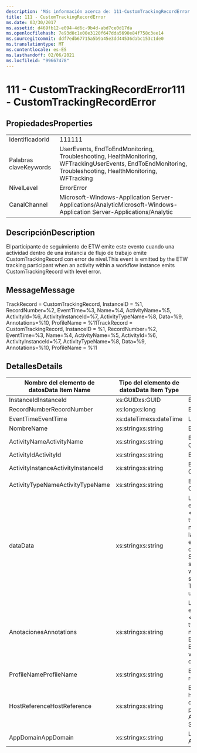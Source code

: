 ```yaml
---
description: 'Más información acerca de: 111-CustomTrackingRecordError'
title: 111 - CustomTrackingRecordError
ms.date: 03/30/2017
ms.assetid: d469fb12-e094-4d6c-9b4d-abd7ce0d17da
ms.openlocfilehash: 7e93d0c1e00e3120f647dda5690e84f758c3ee14
ms.sourcegitcommit: ddf7edb67715a5b9a45e3dd44536dabc153c1de0
ms.translationtype: MT
ms.contentlocale: es-ES
ms.lasthandoff: 02/06/2021
ms.locfileid: "99667478"
---
```

# <a name="111---customtrackingrecorderror"></a><span data-ttu-id="94e0e-103">111 - CustomTrackingRecordError</span><span class="sxs-lookup"><span data-stu-id="94e0e-103">111 - CustomTrackingRecordError</span></span>

## <a name="properties"></a><span data-ttu-id="94e0e-104">Propiedades</span><span class="sxs-lookup"><span data-stu-id="94e0e-104">Properties</span></span>  
  
|||  
|-|-|  
|<span data-ttu-id="94e0e-105">Identificador</span><span class="sxs-lookup"><span data-stu-id="94e0e-105">Id</span></span>|<span data-ttu-id="94e0e-106">111</span><span class="sxs-lookup"><span data-stu-id="94e0e-106">111</span></span>|  
|<span data-ttu-id="94e0e-107">Palabras clave</span><span class="sxs-lookup"><span data-stu-id="94e0e-107">Keywords</span></span>|<span data-ttu-id="94e0e-108">UserEvents, EndToEndMonitoring, Troubleshooting, HealthMonitoring, WFTracking</span><span class="sxs-lookup"><span data-stu-id="94e0e-108">UserEvents, EndToEndMonitoring, Troubleshooting, HealthMonitoring, WFTracking</span></span>|  
|<span data-ttu-id="94e0e-109">Nivel</span><span class="sxs-lookup"><span data-stu-id="94e0e-109">Level</span></span>|<span data-ttu-id="94e0e-110">Error</span><span class="sxs-lookup"><span data-stu-id="94e0e-110">Error</span></span>|  
|<span data-ttu-id="94e0e-111">Canal</span><span class="sxs-lookup"><span data-stu-id="94e0e-111">Channel</span></span>|<span data-ttu-id="94e0e-112">Microsoft-Windows-Application Server-Applications/Analytic</span><span class="sxs-lookup"><span data-stu-id="94e0e-112">Microsoft-Windows-Application Server-Applications/Analytic</span></span>|  
  
## <a name="description"></a><span data-ttu-id="94e0e-113">Descripción</span><span class="sxs-lookup"><span data-stu-id="94e0e-113">Description</span></span>  

 <span data-ttu-id="94e0e-114">El participante de seguimiento de ETW emite este evento cuando una actividad dentro de una instancia de flujo de trabajo emite CustomTrackingRecord con error de nivel.</span><span class="sxs-lookup"><span data-stu-id="94e0e-114">This event is emitted by the ETW tracking participant when an activity within a workflow instance emits CustomTrackingRecord with level error.</span></span>  
  
## <a name="message"></a><span data-ttu-id="94e0e-115">Message</span><span class="sxs-lookup"><span data-stu-id="94e0e-115">Message</span></span>  

 <span data-ttu-id="94e0e-116">TrackRecord = CustomTrackingRecord, InstanceID = %1, RecordNumber=%2, EventTime=%3, Name=%4, ActivityName=%5, ActivityId=%6, ActivityInstanceId=%7, ActivityTypeName=%8, Data=%9, Annotations=%10, ProfileName = %11</span><span class="sxs-lookup"><span data-stu-id="94e0e-116">TrackRecord = CustomTrackingRecord, InstanceID = %1, RecordNumber=%2, EventTime=%3, Name=%4, ActivityName=%5, ActivityId=%6, ActivityInstanceId=%7, ActivityTypeName=%8, Data=%9, Annotations=%10, ProfileName = %11</span></span>  
  
## <a name="details"></a><span data-ttu-id="94e0e-117">Detalles</span><span class="sxs-lookup"><span data-stu-id="94e0e-117">Details</span></span>  
  
|<span data-ttu-id="94e0e-118">Nombre del elemento de datos</span><span class="sxs-lookup"><span data-stu-id="94e0e-118">Data Item Name</span></span>|<span data-ttu-id="94e0e-119">Tipo del elemento de datos</span><span class="sxs-lookup"><span data-stu-id="94e0e-119">Data Item Type</span></span>|<span data-ttu-id="94e0e-120">Descripción</span><span class="sxs-lookup"><span data-stu-id="94e0e-120">Description</span></span>|  
|--------------------|--------------------|-----------------|  
|<span data-ttu-id="94e0e-121">InstanceId</span><span class="sxs-lookup"><span data-stu-id="94e0e-121">InstanceId</span></span>|<span data-ttu-id="94e0e-122">xs:GUID</span><span class="sxs-lookup"><span data-stu-id="94e0e-122">xs:GUID</span></span>|<span data-ttu-id="94e0e-123">El id. de instancia del flujo de trabajo.</span><span class="sxs-lookup"><span data-stu-id="94e0e-123">The instance id for the workflow</span></span>|  
|<span data-ttu-id="94e0e-124">RecordNumber</span><span class="sxs-lookup"><span data-stu-id="94e0e-124">RecordNumber</span></span>|<span data-ttu-id="94e0e-125">xs:long</span><span class="sxs-lookup"><span data-stu-id="94e0e-125">xs:long</span></span>|<span data-ttu-id="94e0e-126">El número de secuencia del registro emitido.</span><span class="sxs-lookup"><span data-stu-id="94e0e-126">The sequence number of the emitted record</span></span>|  
|<span data-ttu-id="94e0e-127">EventTime</span><span class="sxs-lookup"><span data-stu-id="94e0e-127">EventTime</span></span>|<span data-ttu-id="94e0e-128">xs:dateTime</span><span class="sxs-lookup"><span data-stu-id="94e0e-128">xs:dateTime</span></span>|<span data-ttu-id="94e0e-129">La hora en UTC cuando se emitió el evento.</span><span class="sxs-lookup"><span data-stu-id="94e0e-129">The time in UTC when the event was emitted</span></span>|  
|<span data-ttu-id="94e0e-130">Nombre</span><span class="sxs-lookup"><span data-stu-id="94e0e-130">Name</span></span>|<span data-ttu-id="94e0e-131">xs:string</span><span class="sxs-lookup"><span data-stu-id="94e0e-131">xs:string</span></span>|<span data-ttu-id="94e0e-132">El nombre de la clase CustomTrackingRecord.</span><span class="sxs-lookup"><span data-stu-id="94e0e-132">The name of the CustomTrackingRecord</span></span>|  
|<span data-ttu-id="94e0e-133">ActivityName</span><span class="sxs-lookup"><span data-stu-id="94e0e-133">ActivityName</span></span>|<span data-ttu-id="94e0e-134">xs:string</span><span class="sxs-lookup"><span data-stu-id="94e0e-134">xs:string</span></span>|<span data-ttu-id="94e0e-135">El nombre de la actividad que emitió la clase CustomTrackingRecord.</span><span class="sxs-lookup"><span data-stu-id="94e0e-135">The name of the activity that emitted the CustomTrackingRecord</span></span>|  
|<span data-ttu-id="94e0e-136">ActivityId</span><span class="sxs-lookup"><span data-stu-id="94e0e-136">ActivityId</span></span>|<span data-ttu-id="94e0e-137">xs:string</span><span class="sxs-lookup"><span data-stu-id="94e0e-137">xs:string</span></span>|<span data-ttu-id="94e0e-138">El id. de la actividad que emitió la clase CustomTrackingRecord.</span><span class="sxs-lookup"><span data-stu-id="94e0e-138">The id of the activity that emitted the CustomTrackingRecord</span></span>|  
|<span data-ttu-id="94e0e-139">ActivityInstance</span><span class="sxs-lookup"><span data-stu-id="94e0e-139">ActivityInstanceId</span></span>|<span data-ttu-id="94e0e-140">xs:string</span><span class="sxs-lookup"><span data-stu-id="94e0e-140">xs:string</span></span>|<span data-ttu-id="94e0e-141">El id. de instancia de la actividad que emitió la clase CustomTrackingRecord.</span><span class="sxs-lookup"><span data-stu-id="94e0e-141">The instance id of the activity that emitted the CustomTrackingRecord</span></span>|  
|<span data-ttu-id="94e0e-142">ActivityTypeName</span><span class="sxs-lookup"><span data-stu-id="94e0e-142">ActivityTypeName</span></span>|<span data-ttu-id="94e0e-143">xs:string</span><span class="sxs-lookup"><span data-stu-id="94e0e-143">xs:string</span></span>|<span data-ttu-id="94e0e-144">El nombre de la actividad que emitió la clase CustomTrackingRecord.</span><span class="sxs-lookup"><span data-stu-id="94e0e-144">The name of the activity that emitted the CustomTrackingRecord</span></span>|  
|<span data-ttu-id="94e0e-145">data</span><span class="sxs-lookup"><span data-stu-id="94e0e-145">Data</span></span>|<span data-ttu-id="94e0e-146">xs:string</span><span class="sxs-lookup"><span data-stu-id="94e0e-146">xs:string</span></span>|<span data-ttu-id="94e0e-147">Los datos a los que se realizó el seguimiento con este evento.</span><span class="sxs-lookup"><span data-stu-id="94e0e-147">The data that was tracked with this event.</span></span>  <span data-ttu-id="94e0e-148">Los valores se almacenan en un elemento XML con el formato de valor de dataFormat \<items> \< item  name = "dataName" type="System.String"> \</item> \</items> .</span><span class="sxs-lookup"><span data-stu-id="94e0e-148">The values are stored in an xml element in the format \<items>\< item  name = "dataName" type="System.String">dataValue\</item>\</items>.</span></span>  <span data-ttu-id="94e0e-149">Si no se realiza el seguimiento de ningún dato, la cadena contiene \<items/> .</span><span class="sxs-lookup"><span data-stu-id="94e0e-149">If no data was tracked then the string contains \<items/>.</span></span> <span data-ttu-id="94e0e-150">El tamaño del evento ETW está limitado por el tamaño de búfer de ETW o la carga útil máxima para un evento ETW.</span><span class="sxs-lookup"><span data-stu-id="94e0e-150">The ETW event size is limited by the ETW buffer size or the max payload for an ETW event.</span></span> <span data-ttu-id="94e0e-151">Si el tamaño del evento supera los límites de ETW, el evento se trunca quitando las anotaciones y reemplazando el valor de datos por \<items> ... \</items> .  Los tipos siguientes se almacenan como su valor devuelto por ToString (); String, Char, bool, int, Short, Long, uint, ushort, Ulong, System. single, Float, Double, System. GUID, System. DateTimeOffset, System. DateTime.</span><span class="sxs-lookup"><span data-stu-id="94e0e-151">If the size of the event exceeds the ETW limits, then the event is truncated by dropping the annotations and replacing the data value with \<items>...\</items>.  The following types are stored as their value as returned by ToString(); string,char,bool,int,short,long,uint,ushort,ulong,System.Single,float,double,System.Guid,System.DateTimeOffset,System.DateTime.</span></span>  <span data-ttu-id="94e0e-152">Todos los demás tipos se serializan con System.Runtime.Serialization.NetDataContractSerializer.</span><span class="sxs-lookup"><span data-stu-id="94e0e-152">All other types are serialized using System.Runtime.Serialization.NetDataContractSerializer.</span></span>|  
|<span data-ttu-id="94e0e-153">Anotaciones</span><span class="sxs-lookup"><span data-stu-id="94e0e-153">Annotations</span></span>|<span data-ttu-id="94e0e-154">xs:string</span><span class="sxs-lookup"><span data-stu-id="94e0e-154">xs:string</span></span>|<span data-ttu-id="94e0e-155">Las anotaciones que se agregaron a este evento.</span><span class="sxs-lookup"><span data-stu-id="94e0e-155">The annotations that were added to this event.</span></span>  <span data-ttu-id="94e0e-156">Los valores se almacenan en un elemento XML con el formato \<items> \< item  name = "annotationName" type="System.String"> annotationValue \</item> \</items> .</span><span class="sxs-lookup"><span data-stu-id="94e0e-156">The values are stored in an xml element in the format \<items>\< item  name = "annotationName" type="System.String">annotationValue\</item>\</items>.</span></span>  <span data-ttu-id="94e0e-157">Si no se especifica ninguna anotación, la cadena contendrá \<items/> .</span><span class="sxs-lookup"><span data-stu-id="94e0e-157">If no annotations are specified then the string contains \<items/>.</span></span> <span data-ttu-id="94e0e-158">El tamaño del evento ETW está limitado por el tamaño de búfer de ETW o la carga útil máxima para un evento ETW.</span><span class="sxs-lookup"><span data-stu-id="94e0e-158">The ETW event size is limited by the ETW buffer size or the max payload for an ETW event.</span></span> <span data-ttu-id="94e0e-159">Si el tamaño del evento supera los límites de ETW, el evento se trunca quitando las anotaciones y reemplazando el valor de anotación por \<items> ... \</items> .</span><span class="sxs-lookup"><span data-stu-id="94e0e-159">If the size of the event exceeds the ETW limits, then the event is truncated by dropping the annotations and replacing the annotation value with \<items>...\</items>.</span></span>|  
|<span data-ttu-id="94e0e-160">ProfileName</span><span class="sxs-lookup"><span data-stu-id="94e0e-160">ProfileName</span></span>|<span data-ttu-id="94e0e-161">xs:string</span><span class="sxs-lookup"><span data-stu-id="94e0e-161">xs:string</span></span>|<span data-ttu-id="94e0e-162">El nombre o el perfil de seguimiento que dio como resultado que se emitiera este evento.</span><span class="sxs-lookup"><span data-stu-id="94e0e-162">The name or the tracking profile that resulted in this event being emitted</span></span>|  
|<span data-ttu-id="94e0e-163">HostReference</span><span class="sxs-lookup"><span data-stu-id="94e0e-163">HostReference</span></span>|<span data-ttu-id="94e0e-164">xs:string</span><span class="sxs-lookup"><span data-stu-id="94e0e-164">xs:string</span></span>|<span data-ttu-id="94e0e-165">En el caso de los servicios hospedados en web, este campo identifica de manera única el servicio en la jerarquía web.</span><span class="sxs-lookup"><span data-stu-id="94e0e-165">For web hosted services, this field uniquely identifies the service in the web hierarchy.</span></span>  <span data-ttu-id="94e0e-166">Su formato se define como ' ruta de acceso virtual de la aplicación del nombre del sitio web&#124;ruta de acceso virtual del servicio&#124;ServiceName ' ejemplo: ' sitio web predeterminado/CalculatorApplication&#124;/CalculatorService.svc&#124;CalculatorService '</span><span class="sxs-lookup"><span data-stu-id="94e0e-166">Its format is defined as 'Web Site Name Application Virtual Path&#124;Service Virtual Path&#124;ServiceName' Example: 'Default Web Site/CalculatorApplication&#124;/CalculatorService.svc&#124;CalculatorService'</span></span>|  
|<span data-ttu-id="94e0e-167">AppDomain</span><span class="sxs-lookup"><span data-stu-id="94e0e-167">AppDomain</span></span>|<span data-ttu-id="94e0e-168">xs:string</span><span class="sxs-lookup"><span data-stu-id="94e0e-168">xs:string</span></span>|<span data-ttu-id="94e0e-169">La cadena devuelta por AppDomain.CurrentDomain.FriendlyName.</span><span class="sxs-lookup"><span data-stu-id="94e0e-169">The string returned by AppDomain.CurrentDomain.FriendlyName.</span></span>|
